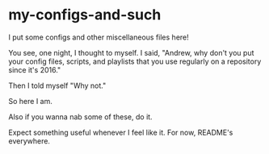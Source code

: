 # my-configs-and-such
I put some configs and other miscellaneous files here!

You see, one night, I thought to myself.
I said, "Andrew, why don't you put your config files, scripts, and playlists that you use regularly on a repository since it's 2016."

Then I told myself "Why not."

So here I am.

Also if you wanna nab some of these, do it.

Expect something useful whenever I feel like it. For now, README's everywhere.
